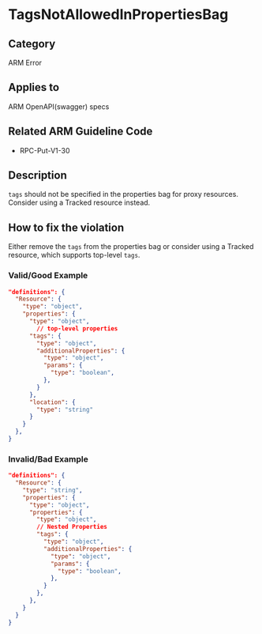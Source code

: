 # TagsNotAllowedInPropertiesBag

## Category

ARM Error

## Applies to

ARM OpenAPI(swagger) specs

## Related ARM Guideline Code

- RPC-Put-V1-30

## Description

`tags` should not be specified in the properties bag for proxy resources. Consider using a Tracked resource instead.

## How to fix the violation

Either remove the `tags` from the properties bag or consider using a Tracked resource, which supports top-level `tags`.

### Valid/Good Example

```json
"definitions": {
  "Resource": {
    "type": "object",
    "properties": {
      "type": "object",
        // top-level properties
      "tags": {
        "type": "object",
        "additionalProperties": {
          "type": "object",
          "params": {
            "type": "boolean",
          },
        }
      },
      "location": {
        "type": "string"
      }
    }
  },
}
```

### Invalid/Bad Example

```json
"definitions": {
  "Resource": {
    "type": "string",
    "properties": {
      "type": "object",
      "properties": {
        "type": "object",
        // Nested Properties
        "tags": {
          "type": "object",
          "additionalProperties": {
            "type": "object",
            "params": {
              "type": "boolean",
            },
          }
        },
      },
    }
  }
}
```